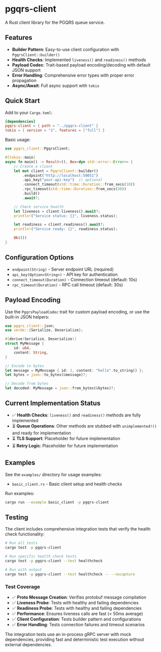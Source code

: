 # pgqrs-client

A Rust client library for the PGQRS queue service.

## Features

- **Builder Pattern**: Easy-to-use client configuration with `PgqrsClient::builder()`
- **Health Checks**: Implemented `liveness()` and `readiness()` methods
- **Payload Codec**: Trait-based payload encoding/decoding with default JSON support
- **Error Handling**: Comprehensive error types with proper error propagation
- **Async/Await**: Full async support with `tokio`

## Quick Start

Add to your `Cargo.toml`:

```toml
[dependencies]
pgqrs-client = { path = "../pgqrs-client" }
tokio = { version = "1", features = ["full"] }
```

Basic usage:

```rust
use pgqrs_client::PgqrsClient;

#[tokio::main]
async fn main() -> Result<(), Box<dyn std::error::Error>> {
    // Create a client
    let mut client = PgqrsClient::builder()
        .endpoint("http://localhost:50051")
        .api_key("your-api-key")  // optional
        .connect_timeout(std::time::Duration::from_secs(10))
        .rpc_timeout(std::time::Duration::from_secs(30))
        .build()
        .await?;

    // Check service health
    let liveness = client.liveness().await?;
    println!("Service status: {}", liveness.status);

    let readiness = client.readiness().await?;
    println!("Service ready: {}", readiness.status);

    Ok(())
}
```

## Configuration Options

- `endpoint(String)` - Server endpoint URL (required)
- `api_key(Option<String>)` - API key for authentication
- `connect_timeout(Duration)` - Connection timeout (default: 10s)
- `rpc_timeout(Duration)` - RPC call timeout (default: 30s)

## Payload Encoding

Use the `PgqrsPayloadCodec` trait for custom payload encoding, or use the built-in JSON helpers:

```rust
use pgqrs_client::json;
use serde::{Serialize, Deserialize};

#[derive(Serialize, Deserialize)]
struct MyMessage {
    id: u64,
    content: String,
}

// Encode to bytes
let message = MyMessage { id: 1, content: "hello".to_string() };
let bytes = json::to_bytes(&message)?;

// Decode from bytes
let decoded: MyMessage = json::from_bytes(&bytes)?;
```

## Current Implementation Status

- ✅ **Health Checks**: `liveness()` and `readiness()` methods are fully implemented
- ⏳ **Queue Operations**: Other methods are stubbed with `unimplemented!()` and ready for implementation
- ⏳ **TLS Support**: Placeholder for future implementation
- ⏳ **Retry Logic**: Placeholder for future implementation

## Examples

See the `examples/` directory for usage examples:

- `basic_client.rs` - Basic client setup and health checks

Run examples:

```bash
cargo run --example basic_client -p pgqrs-client
```

## Testing

The client includes comprehensive integration tests that verify the health check functionality:

```bash
# Run all tests
cargo test -p pgqrs-client

# Run specific health check tests
cargo test -p pgqrs-client --test healthcheck

# Run with output
cargo test -p pgqrs-client --test healthcheck -- --nocapture
```

### Test Coverage

- ✅ **Proto Message Creation**: Verifies protobuf message compilation
- ✅ **Liveness Probe**: Tests with healthy and failing dependencies
- ✅ **Readiness Probe**: Tests with healthy and failing dependencies  
- ✅ **Performance**: Ensures liveness calls are fast (< 50ms average)
- ✅ **Client Configuration**: Tests builder pattern and configurations
- ✅ **Error Handling**: Tests connection failures and timeout scenarios

The integration tests use an in-process gRPC server with mock dependencies, providing fast and deterministic test execution without external dependencies.